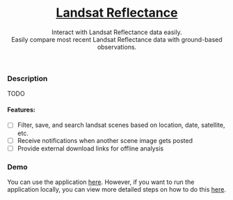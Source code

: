 <div align="center">
    <h1><a href="https://landsat-ui.onrender.com/" target="_blank">Landsat Reflectance</a></h1>
    <p style="text-align: center">
        Interact with Landsat Reflectance data easily. 
        <br/>
        Easily compare most recent Landsat Reflectance data with ground-based observations.
    </p>
</div>

<br/>

### Description
TODO

#### Features:
- [ ] Filter, save, and search landsat scenes based on location, date, satellite, etc.
- [ ] Receive notifications when another scene image gets posted
- [ ] Provide external download links for offline analysis

### Demo
You can use the application [here](https://www.example.com). 
However, if you want to run the application locally, you can view more detailed steps on how to do this [here](https://www.example.com).
